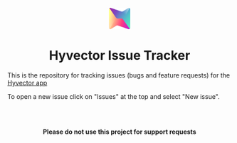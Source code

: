 
<p align="center">
<img src="./logo.png" width="48" alt="hyvector logo">
</p">
<h1 align="center">Hyvector Issue Tracker</h1>
<p>
This is the repository for tracking issues (bugs and feature requests) for the <a href="https://www.hyvector.com">Hyvector app</a>
</p>
<p>
To open a new issue click on "Issues" at the top and select "New issue".
</p>
<br>
<br>
<p align="center">
<strong>Please do not use this project for support requests</strong>
</>
